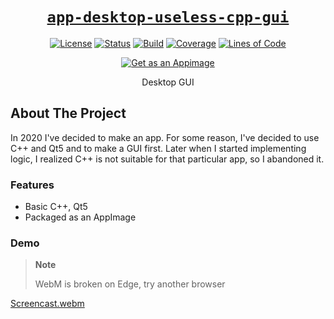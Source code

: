 <div align="center" markdown="1">

# [`app-desktop-useless-cpp-gui`][url-repo]

[![License][badge-license]][url-license]
[![Status][badge-status-abandoned]][url-repo]
[![Build][badge-workflow-build]][url-workflow-build]
[![Coverage][badge-sonar-coverage]][url-sonar]
[![Lines of Code][badge-sonar-ncloc]][url-sonar]

[![Get as an Appimage][badge-appimage]][url-release-latest]

Desktop GUI

</div>

## About The Project

In 2020 I've decided to make an app. For some reason, 
I've decided to use C++ and Qt5 and to make a GUI first. 
Later when I started implementing logic, I realized C++ 
is not suitable for that particular app, so I abandoned it.

### Features

- Basic C++, Qt5
- Packaged as an AppImage

### Demo

> **Note**
>
> WebM is broken on Edge, try another browser

[Screencast.webm](https://user-images.githubusercontent.com/97828377/218940781-ffbede8c-d3a1-497c-aabf-484bcea08b12.webm)

<!-- relative links -->

<!-- project links -->

[url-repo]: https://github.com/shishifubing/app-desktop-useless-cpp-gui
[url-license]: https://github.com/shishifubing/app-desktop-useless-cpp-gui/blob/main/LICENSE
[url-release-latest]: https://github.com/shishifubing/app-desktop-useless-cpp-gui/releases/latest
[url-workflow-build]: https://github.com/shishifubing/app-desktop-useless-cpp-gui/actions/workflows/build.yml?branch=main
[url-sonar]: https://sonarcloud.io/dashboard?id=shishifubing_app-desktop-useless-cpp-gui

<!-- external links -->

[url-conventionalcommits]: https://conventionalcommits.org

<!-- sonar badge links -->

[badge-sonar-vulnerabilities]: https://sonarcloud.io/api/project_badges/measure?project=shishifubing_app-desktop-useless-cpp-gui&metric=vulnerabilities
[badge-sonar-sqale_index]: https://sonarcloud.io/api/project_badges/measure?project=shishifubing_app-desktop-useless-cpp-gui&metric=sqale_index
[badge-sonar-security_rating]: https://sonarcloud.io/api/project_badges/measure?project=shishifubing_app-desktop-useless-cpp-gui&metric=security_rating
[badge-sonar-reliability_rating]: https://sonarcloud.io/api/project_badges/measure?project=shishifubing_app-desktop-useless-cpp-gui&metric=reliability_rating
[badge-sonar-alert_status]: https://sonarcloud.io/api/project_badges/measure?project=shishifubing_app-desktop-useless-cpp-gui&metric=alert_status
[badge-sonar-sqale_rating]: https://sonarcloud.io/api/project_badges/measure?project=shishifubing_app-desktop-useless-cpp-gui&metric=sqale_rating
[badge-sonar-ncloc]: https://sonarcloud.io/api/project_badges/measure?project=shishifubing_app-desktop-useless-cpp-gui&metric=ncloc
[badge-sonar-duplicated_lines_density]: https://sonarcloud.io/api/project_badges/measure?project=shishifubing_app-desktop-useless-cpp-gui&metric=duplicated_lines_density
[badge-sonar-coverage]: https://sonarcloud.io/api/project_badges/measure?project=shishifubing_app-desktop-useless-cpp-gui&metric=coverage
[badge-sonar-code_smells]: https://sonarcloud.io/api/project_badges/measure?project=shishifubing_app-desktop-useless-cpp-gui&metric=code_smells
[badge-sonar-bugs]: https://sonarcloud.io/api/project_badges/measure?project=shishifubing_app-desktop-useless-cpp-gui&metric=bugs

<!-- other badge links -->

[badge-conventionalcommits]: https://img.shields.io/badge/Conventional%20Commits-1.0.0-%23FE5196?logo=conventionalcommits&logoColor=white
[badge-status-abandoned]: https://img.shields.io/badge/status-abandoned-red
[badge-license]: https://img.shields.io/github/license/shishifubing/app-desktop-useless-cpp-gui.svg
[badge-appimage]: https://raw.githubusercontent.com/AppImage/docs.appimage.org/master/source/_static/img/download-appimage-banner.svg
[badge-workflow-build]: https://github.com/shishifubing/app-desktop-useless-cpp-gui/actions/workflows/build.yml/badge.svg
